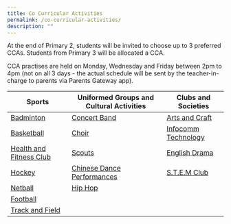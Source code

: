 ```yaml
---
title: Co Curricular Activities
permalink: /co-curricular-activities/
description: ""
---
```

At the end of Primary 2, students will be invited to choose up to 3 preferred CCAs. Students from Primary 3 will be allocated a CCA.


CCA practises are held on Monday, Wednesday and Friday between 2pm to 4pm (not on all 3 days - the actual schedule will be sent by the teacher-in-charge to parents via Parents Gateway app).


| Sports | Uniformed Groups and Cultural Activities | Clubs and Societies |
| -------- | -------- | -------- |
| [Badminton](https://youtu.be/V8cMn9Hen9Q)     |  [Concert Band](https://youtu.be/lg5I0s3fpLw)     | [Arts and Craft](https://youtu.be/GH6PbtZ5qLI)     |
|  [Basketball](https://youtu.be/MZsewIvJHyE)  |  [Choir](https://youtu.be/UB9juRjqa9M)   |  [Infocomm Technology](https://youtu.be/v_WAQdey6xw) |
| [Health and Fitness Club](/files/HFC_edited.pdf)  | [Scouts](https://youtu.be/DYdv9FU1lSU)  |  [English Drama](https://youtu.be/4-QLskuDYPM) |
| [Hockey](https://youtu.be/I0aGfGUOGQI)  |  [Chinese Dance](https://youtu.be/IhgeGoeHLqU) <br>[Performances](https://youtu.be/bg8mVB1CFF4)|  [S.T.E.M Club](https://youtu.be/HWVifWO_dWw)  |
| [Netball](https://youtu.be/36TwXWy2Woc)  |  [Hip Hop](https://youtu.be/sHGrE2yEJpY) |   |
| [Football](https://youtu.be/T1kQVaV88aY)  |   |   |
| [Track and Field](https://youtu.be/g5lVbbgGpmM) |   |   |

